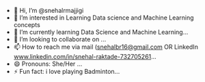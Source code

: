- 👋 Hi, I’m @snehalrmajjigi
- 👀 I’m interested in Learning Data science and Machine Learning concepts
- 🌱 I’m currently learning Data Science and Machine Learning...
- 💞️ I’m looking to collaborate on ...
- 📫 How to reach me via mail (snehalbr16@gmail.com OR LinkedIn www.linkedin.com/in/snehal-raktade-732705261...
- 😄 Pronouns: She/Her ...
- ⚡ Fun fact: i love playing Badminton...

<!---
snehalrmajjigi/snehalrmajjigi is a ✨ special ✨ repository because its `README.md` (this file) appears on your GitHub profile.
You can click the Preview link to take a look at your changes.
--->
